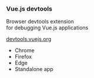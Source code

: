 ### Vue.js devtools

Browser devtools extension<br>
for debugging Vue.js applications

[devtools.vuejs.org](https://devtools.vuejs.org/guide/installation.html)

- Chrome
- Firefox
- Edge
- Standalone app

<aside class="notes">
</aside>
